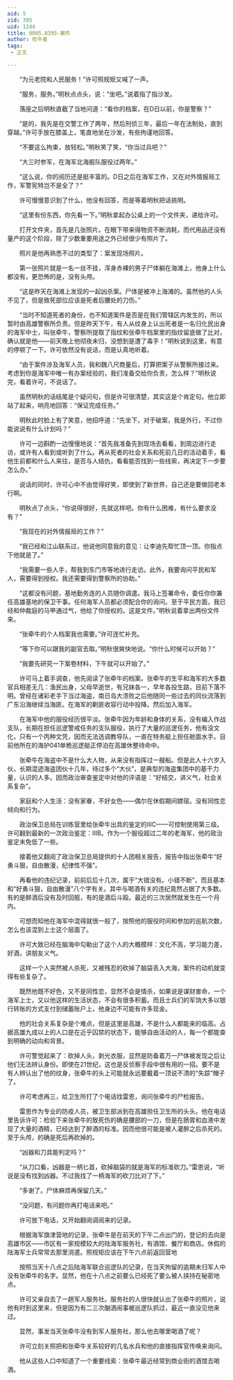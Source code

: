 ```yaml
---
aid: 5
zid: 395
uid: 1244
title: 0005.0395-案件
author: 吹牛者
tags: 
 - 正文

---
```




　　“为元老院和人民服务！”许可照规矩又喊了一声。

　　“服务，服务。”明秋点点头，说：“坐吧。”说着指了指沙发。

　　落座之后明秋直截了当地问道：“看你的档案，在D日以前，你是警察？”

　　“是的，我先是在交警工作了两年，然后刑侦三年，最后一年在法制处，直到穿越。”许可手放在膝盖上，笔直地坐在沙发，有些拘谨地回答。

　　“不要这么拘束，放轻松。”明秋笑了笑，“你当过兵吧？”

　　“大三时参军，在海军北海舰队服役过两年。”

　　“这么说，你的阅历还是挺丰富的。D日之后在海军工作，又在对外情报局工作，军警宪特岂不是全了？”

　　许可慢慢意识到了什么，他没有回答，而是等着明秋把话挑明。

　　“这里有份东西，你先看一下。”明秋拿起办公桌上的一个文件夹，递给许可。

　　打开文件夹，首先是几张照片。在眼下带来得物资不断消耗，而代用品还没有量产的这个阶段，除了少数重要用途之外已经很少有照片了。

　　照片是他再熟悉不过的类型了：案发现场照片。

　　第一张照片就是一名一丝不挂，浑身赤裸的男子尸体躺在海滩上，他身上什么都没有，更恐怖的是，没有头颅。

　　“这是昨天在海滩上发现的一起凶杀案。尸体是被冲上海滩的。虽然他的人头不见了，但是致死部位应该是死者后腰处的刀伤。”

　　“当时不知道死者的身份，也不知道案件是否是在我们管辖区内发生的，所以暂时由高雄警察所负责。但是昨天下午，有人从纹身上认出死者是一名归化民出身的海军中士，叫张牵牛，警察所提取了指纹和张牵牛档案里的指纹留底做了比对，确认就是他——前天晚上他彻夜未归，没想到是遭了毒手！”明秋说到这里，有意的停顿了一下。许可依然没有说话，而是认真地听着。

　　“由于案件涉及海军人员，我和魏八尺商量后，打算把案子从警察所接过来。考虑到你是海军中唯一有办案经验的，我们准备交给你负责，怎么样？”明秋说完，看着许可，不说话了。

　　虽然明秋的话结尾是个疑问句，但是许可很清楚，其实这是个肯定句。他立即站了起来，响亮地回答：“保证完成任务。”

　　明秋此时脸上有了笑意，他招呼道：“先坐下，对于破案，我是外行，不过你能说说有什么计划吗？”

　　许可一边斟酌一边慢慢地说：“首先我准备先到现场去看看，到周边进行走访，或许有人看到或听到了什么。再从死者的社会关系和死前几日的活动着手，看他生前都和什么人来往，是否与人结仇，看看能否找到一些线索，再决定下一步要怎么办。”

　　说话的同时，许可心中不由觉得好笑，即使到了新世界，自己还是要做回老本行啊。

　　明秋点了点头，“你说得很好，先就这样吧。你有什么困难，有什么要求没有？”

　　“我现在的对外情报局的工作？”

　　“我已经和江山联系过，他说他同意我的意见：让李迪先帮忙顶一顶。你指点下他就是了。”

　　“我需要一些人手，帮我到东门市等地进行走访。此外，我要询问平民和军人，需要得到授权。我还需要得到警察所的协助。”

　　“这都没有问题，基地勤务连的人员随你调遣。我马上签署命令，委任你你兼任高雄基地的保卫干事。任何海军人员都必须配合你的询问。至于平民方面，我已经和仲裁庭的马甲通过气，他给了你授权的。这是文件。”明秋说着拿出两份文件来。

　　“张牵牛的个人档案我也需要。”许可连忙补充。

　　“等下你可以跟我的副官去取。”明秋很爽快地说。“你什么时候可以开始？”

　　“我要先研究一下案卷材料，下午就可以开始了。”

　　许可马上着手调查，他先阅读了张牵牛的档案。张牵牛的生平和海军的大多数官兵相差无几：渔民出身，父母早逝世，有兄妹各一，早年各投生路，目前下落不明。曾经在诸彩老手下当过海盗，南日岛大溃败之后他随同一些过去的同伙流落到广东沿海继续当海匪。在海军的剿匪收容行动中投降。然后加入海军。

　　在海军中他的服役经历很平淡。张牵牛因为年龄和身体的关系，没有编入作战支队，长期在担任巡逻警戒任务的支队服役，执行了大量的巡逻任务，他有没文化，只有一个丙种文凭，因而无法选调教导队，一直在特务艇上担任舱面水手。目前他所在的海护041单桅巡逻艇正停泊在高雄休整待命中。

　　张牵牛在海盗中不是什么大人物，从来没有指挥过一艘船。但是此人十六岁入伙，长期混迹海盗团伙十几年，待过多个“大伙”，是典型的海盗集团中的基干力量，认识的人多。因而政治审查鉴定中对他的评语是：“好结交，讲义气，社会关系复杂”。

　　家庭和个人生活：没有家眷，不好女色——偶尔在休假期间嫖宿。没有同性恋倾向和行为。

　　政治保卫总局在训练营里给张牵牛出具的鉴定的ⅢC——可控制使用第三级。许可翻到最新的一次政治鉴定：ⅢB。作为一个服役超过二年的老海军，他的政治鉴定未免低了一些。

　　接着他又翻阅了政治保卫总局提供的十人团相关报告，报告中指出张牵牛“好勇斗狠，自由散漫，纪律性不强”。

　　再看他的违纪记录，前前后后十几次，属于“大错没有。小错不断”，而且基本和“好勇斗狠，自由散漫”八个字有关。其中与喝酒有关的违纪竟然占据了大多数。有的是醉酒后没有及时回舰，有的是酒后斗殴。最近的三次居然就发生在一个月内。

　　可想而知他在海军中混得就很一般了，按照他的服役时间和参加的巡航次数，怎么也该混到上士这个层面了。

　　许可大致已经在脑海中勾勒出了这个人的大概模样：文化不高，学习能力差，好酒，讲朋友义气。

　　这样一个人突然被人杀死，又被残忍的砍掉了脑袋丢入大海，案件的动机就变得有些复杂了。

　　既然他既不好色，又不是同性恋，显然不会是情杀，如果说是谋财害命，一个海军上士，又以他这样的生活状态，不会有很多积蓄。而且士兵们的军饷大多以银行转账的方式支付到储蓄账户上，他身边不可能有许多现金。

　　他的社会关系复杂是个难点，但是这里是高雄，不是什么人都能来的临高。占据高雄九成以上的人口是在近乎囚禁的状态下，能够自由活动的人，每一个都能查到明确的动向和背景。

　　许可警觉起来了：砍掉人头，剥光衣服，显然是防备着万一尸体被发现之后让他们无法辨认身份。即使在21世纪，这也是反侦察手段中很有用的一招。要不是有人辨认出了他的纹身，张牵牛的头上可能就永远要戴着一顶说不清的“失踪”帽子了。

　　许可考虑再三，给卫生所打了个电话找雷恩，询问张牵牛的尸检报告。

　　雷恩作为专业的防疫人员，被卫生部派到在高雄担任卫生所的头头。他在电话里告诉许可：检验下来张牵牛的致死伤的确是腰部的一刀，但是在肠胃和血液中发现了大量的酒精，已经达到了醉酒的标准。因而他很可能是被人灌醉之后杀死的。至于头颅，的确是死后再砍掉的。

　　“凶器和刀具能判定吗？”

　　“从刀口看，凶器是一柄匕首，砍掉脑袋的就是海军的标准砍刀。”雷恩说，“听说是没有找到凶器。不过我找了一柄海军的砍刀比对了下。”

　　“多谢了。尸体麻烦再保留几天。”

　　“没问题，有问题你再打电话来吧。”

　　许可放下电话，又开始翻阅调阅来的记录。

　　根据海军旗津营地的记录，张牵牛是在前天的下午二点出门的，登记的去向是高雄市区——市区有一家规模较大的陆海军服务社，有酒馆、餐厅和商店。休假的陆海军士兵常常去那里消遣。照规矩应该在下午六点前返回营地

　　按照当天十八点之后陆海军联合巡逻队的记录，在当天拘留的逾期未归军人中没有张牵牛的名字。显然，他在十八点之前要么已经死了要么被人挟持在秘密地点。

　　许可又亲自去了一趟军人服务社。服务社的人很快就认出了张牵牛的照片，说他有时到这里来，但是因为有二三次酗酒闹事被巡逻队抓过，最近一直没见他来过。

　　显然，事发当天张牵牛没有到军人服务社，那么他去哪里喝酒了呢？

　　许可立刻关照把和张牵牛关系较好的几名水兵和他的直接指挥官传唤来询问。

　　他从这些人口中知道了一个重要线索：张牵牛最近经常到商业街的酒馆去喝酒。


